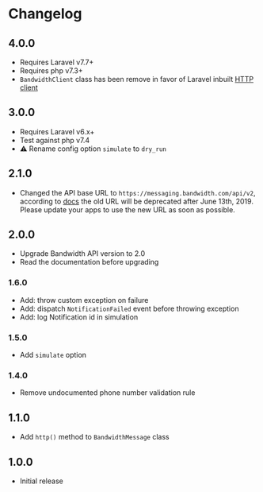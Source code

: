 # Changelog

## 4.0.0
* Requires Laravel v7.7+
* Requires php v7.3+
* `BandwidthClient` class has been remove in favor of Laravel inbuilt [HTTP client](https://laravel.com/docs/7.x/http-client)

## 3.0.0
* Requires Laravel v6.x+
* Test against php v7.4
* :warning: Rename config option `simulate` to `dry_run`

## 2.1.0
* Changed the API base URL to `https://messaging.bandwidth.com/api/v2`, according to [docs](https://dev.bandwidth.com/v2-messaging/) 
the old URL will be deprecated after June 13th, 2019. Please update your apps to use the new URL as soon as possible. 

## 2.0.0
* Upgrade Bandwidth API version to 2.0 
* Read the documentation before upgrading

### 1.6.0
* Add: throw custom exception on failure
* Add: dispatch `NotificationFailed` event before throwing exception
* Add: log Notification id in simulation

### 1.5.0
* Add `simulate` option

### 1.4.0
* Remove undocumented phone number validation rule

## 1.1.0
* Add `http()` method to `BandwidthMessage` class

## 1.0.0
* Initial release
